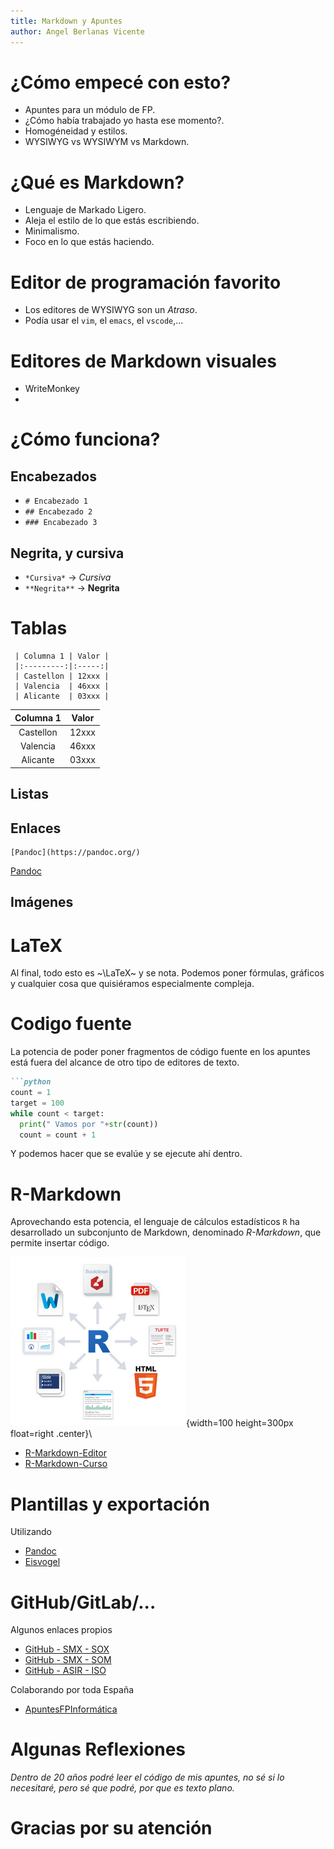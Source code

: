 ```yaml
---
title: Markdown y Apuntes
author: Angel Berlanas Vicente
---
```


# ¿Cómo empecé con esto?

 * Apuntes para un módulo de FP.
 * ¿Cómo había trabajado yo hasta ese momento?.
 * Homogéneidad y estilos.
 * WYSIWYG vs WYSIWYM vs Markdown.

# ¿Qué es Markdown?

 * Lenguaje de Markado Ligero.
 * Aleja el estilo de lo que estás escribiendo.
 * Minimalismo.
 * Foco en lo que estás haciendo.

# Editor de programación favorito
 
 * Los editores de WYSIWYG son un *Atraso*.
 * Podía usar el `vim`, el `emacs`, el `vscode`,... 

# Editores de Markdown visuales

 * WriteMonkey
 *  

# ¿Cómo funciona?

## Encabezados

 * `# Encabezado 1`
 * `## Encabezado 2`
 * `### Encabezado 3`

## Negrita, y cursiva

 * `*Cursiva*` $\longrightarrow$ *Cursiva*
 * `**Negrita**` $\longrightarrow$ **Negrita**

# Tablas

```shell
 | Columna 1 | Valor |
 |:---------:|:-----:|
 | Castellon | 12xxx |
 | Valencia  | 46xxx |
 | Alicante  | 03xxx |

```

 | Columna 1 | Valor |
 |:---------:|:-----:|
 | Castellon | 12xxx |
 | Valencia  | 46xxx |
 | Alicante  | 03xxx |

## Listas

## Enlaces

```shell
[Pandoc](https://pandoc.org/)
```

[Pandoc](https://pandoc.org/)


## Imágenes




# LaTeX

Al final, todo esto es ~\LaTeX~ y se nota. Podemos poner fórmulas, gráficos y cualquier cosa que quisiéramos 
especialmente compleja.

# Codigo fuente

La potencia de poder poner fragmentos de código fuente en los apuntes está fuera del alcance de otro tipo 
de editores de texto.


```Markdown
```python
count = 1
target = 100
while count < target:
  print(" Vamos por "+str(count))
  count = count + 1 
```

Y podemos hacer que se evalúe y se ejecute ahí dentro. 

# R-Markdown

Aprovechando esta potencia, el lenguaje de cálculos estadísticos `R` ha desarrollado un subconjunto de 
Markdown, denominado *R-Markdown*, que permite insertar código.

![RStudio](rsrc/r-export.png){width=100 height=300px float=right .center}\

 * [R-Markdown-Editor](https://rstudio.github.io/visual-markdown-editing/)
 * [R-Markdown-Curso](https://rmarkdown.rstudio.com/lesson-1.html)



# Plantillas y exportación

 Utilizando 

 * [ Pandoc ](https://pandoc.org/)
 * [ Eisvogel ](https://github.com/Wandmalfarbe/pandoc-latex-template)


# GitHub/GitLab/... 

 Algunos enlaces propios

 * [GitHub - SMX - SOX](https://github.com/aberlanas/SMX-SOX)
 * [GitHub - SMX - SOM](https://github.com/aberlanas/SMX-SOM)
 * [GitHub - ASIR - ISO](https://github.com/aberlanas/ASIR-ISO)

 Colaborando por toda España

 * [ApuntesFPInformática](https://apuntesfpinformatica.es/)

# Algunas Reflexiones

*Dentro de 20 años podré leer el código de mis apuntes, no sé si lo necesitaré, pero sé que podré, por que es texto plano.*

# Gracias por su atención


